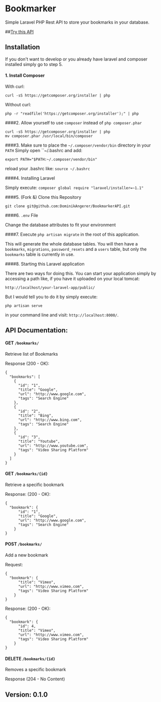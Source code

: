 # Bookmarker

Simple Laravel PHP Rest API to store your bookmarks in your database.

##[Try this API]

## Installation

If you don't want to develop or you already have laravel and composer installed simply go to step 5.

#### 1. Install Composer

With curl:
```
curl -sS https://getcomposer.org/installer | php
```

Without curl:
```
php -r "readfile('https://getcomposer.org/installer');" | php
```

####2. Allow yourself to use `composer` instead of `php composer.phar`

```
curl -sS https://getcomposer.org/installer | php
mv composer.phar /usr/local/bin/composer
```

####3. Make sure to place the `~/.composer/vendor/bin` directory in your `PATH`
Simply open ``~/.bashrc and add:

```
export PATH="$PATH:~/.composer/vendor/bin"
```

reload your .bashrc like: `source ~/.bashrc`

####4. Installing Laravel

Simply execute: `composer global require "laravel/installer=~1.1"`

####5. (Fork &) Clone this Repository

`git clone git@github.com:DominikAngerer/BookmarkerAPI.git`

####6. `.env` File

Change the database attributes to fit your environment

####7. Execute `php artisan migrate` in the root of this application.

This will generate the whole database tables. You will then have a `bookmarks`, `migrations`, `password_resets` and a `users` table, but only the `bookmarks` table is currently in use.

####8. Starting this Laravel application

There are two ways for doing this. You can start your application simply by accessing a path like, if you have it uploaded on your local tomcat:

```
http://localhost/your-laravel-app/public/
```

But I would tell you to do it by simply execute:

```
php artisan serve
```

in your command line and visit: `http://localhost:8000/`.


## API Documentation:
#### GET `/bookmarks/`

Retrieve list of Bookmarks

Response (200 - OK):

```
{
  "bookmarks": [
    {
      "id": "1",
      "title": "Google",
      "url": "http://www.google.com",
      "tags": "Search Engine"
    },
    {
      "id": "2",
      "title": "Bing",
      "url": "http://www.bing.com",
      "tags": "Search Engine"
    },
    {
      "id": "3",
      "title": "Youtube",
      "url": "http://www.youtube.com",
      "tags": "Video Sharing Platform"
    }
  ]
}
```

#### GET `/bookmarks/{id}`

Retrieve a specific bookmark

Response: (200 - OK):

```
{
  "bookmark": {
      "id": "1",
      "title": "Google",
      "url": "http://www.google.com",
      "tags": "Search Engine"
    }
}
```

#### POST `/bookmarks/`

Add a new bookmark

Request:
```
{
  "bookmark": {
      "title": "Vimeo",
      "url": "http://www.vimeo.com",
      "tags": "Video Sharing Platform"
    }
}
```

Response: (200 - OK):
```
{
  "bookmark": {
  	  "id": 4,
      "title": "Vimeo",
      "url": "http://www.vimeo.com",
      "tags": "Video Sharing Platform"
    }
}
```

#### DELETE `/bookmarks/{id}`

Removes a specific bookmark

Response (204 - No Content)


## Version: 0.1.0


[Try this API]:http://api.bookmarker.dominikangerer.com/
